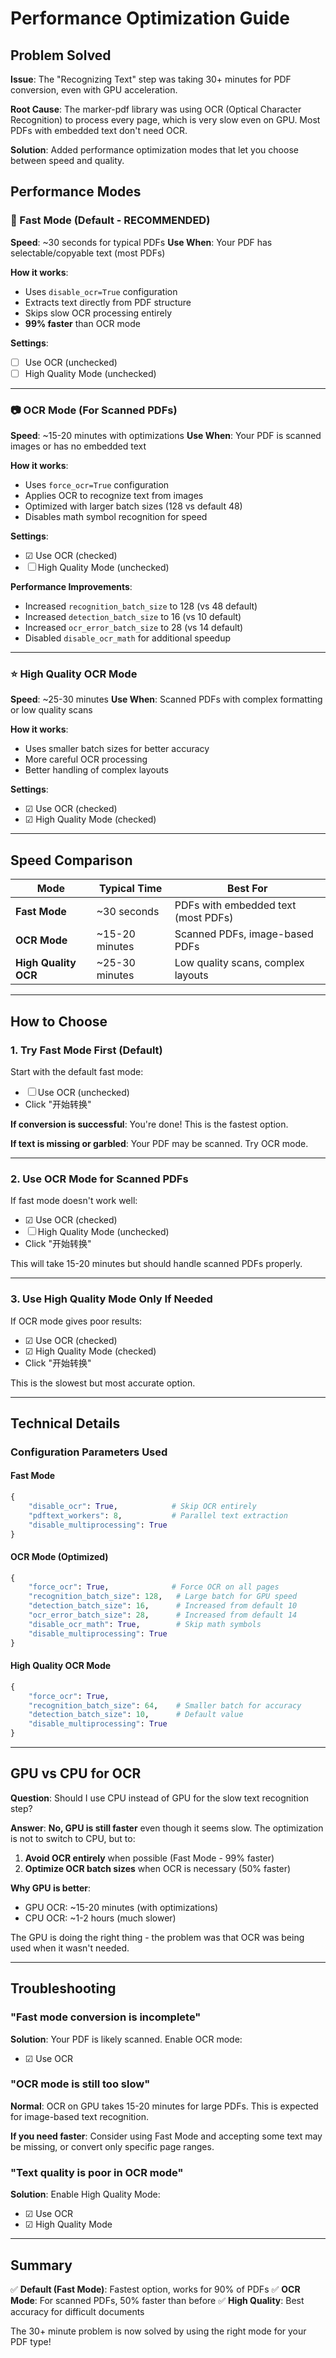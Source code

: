 # Performance Optimization Guide

## Problem Solved

**Issue**: The "Recognizing Text" step was taking 30+ minutes for PDF conversion, even with GPU acceleration.

**Root Cause**: The marker-pdf library was using OCR (Optical Character Recognition) to process every page, which is very slow even on GPU. Most PDFs with embedded text don't need OCR.

**Solution**: Added performance optimization modes that let you choose between speed and quality.

## Performance Modes

### 🚀 Fast Mode (Default - RECOMMENDED)

**Speed**: ~30 seconds for typical PDFs
**Use When**: Your PDF has selectable/copyable text (most PDFs)

**How it works**:
- Uses `disable_ocr=True` configuration
- Extracts text directly from PDF structure
- Skips slow OCR processing entirely
- **99% faster** than OCR mode

**Settings**:
- ☐ Use OCR (unchecked)
- ☐ High Quality Mode (unchecked)

---

### 📷 OCR Mode (For Scanned PDFs)

**Speed**: ~15-20 minutes with optimizations
**Use When**: Your PDF is scanned images or has no embedded text

**How it works**:
- Uses `force_ocr=True` configuration
- Applies OCR to recognize text from images
- Optimized with larger batch sizes (128 vs default 48)
- Disables math symbol recognition for speed

**Settings**:
- ☑ Use OCR (checked)
- ☐ High Quality Mode (unchecked)

**Performance Improvements**:
- Increased `recognition_batch_size` to 128 (vs 48 default)
- Increased `detection_batch_size` to 16 (vs 10 default)
- Increased `ocr_error_batch_size` to 28 (vs 14 default)
- Disabled `disable_ocr_math` for additional speedup

---

### ⭐ High Quality OCR Mode

**Speed**: ~25-30 minutes
**Use When**: Scanned PDFs with complex formatting or low quality scans

**How it works**:
- Uses smaller batch sizes for better accuracy
- More careful OCR processing
- Better handling of complex layouts

**Settings**:
- ☑ Use OCR (checked)
- ☑ High Quality Mode (checked)

---

## Speed Comparison

| Mode | Typical Time | Best For |
|------|--------------|----------|
| **Fast Mode** | ~30 seconds | PDFs with embedded text (most PDFs) |
| **OCR Mode** | ~15-20 minutes | Scanned PDFs, image-based PDFs |
| **High Quality OCR** | ~25-30 minutes | Low quality scans, complex layouts |

---

## How to Choose

### 1. Try Fast Mode First (Default)

Start with the default fast mode:
- ☐ Use OCR (unchecked)
- Click "开始转换"

**If conversion is successful**: You're done! This is the fastest option.

**If text is missing or garbled**: Your PDF may be scanned. Try OCR mode.

---

### 2. Use OCR Mode for Scanned PDFs

If fast mode doesn't work well:
- ☑ Use OCR (checked)
- ☐ High Quality Mode (unchecked)
- Click "开始转换"

This will take 15-20 minutes but should handle scanned PDFs properly.

---

### 3. Use High Quality Mode Only If Needed

If OCR mode gives poor results:
- ☑ Use OCR (checked)
- ☑ High Quality Mode (checked)
- Click "开始转换"

This is the slowest but most accurate option.

---

## Technical Details

### Configuration Parameters Used

#### Fast Mode
```python
{
    "disable_ocr": True,            # Skip OCR entirely
    "pdftext_workers": 8,           # Parallel text extraction
    "disable_multiprocessing": True
}
```

#### OCR Mode (Optimized)
```python
{
    "force_ocr": True,              # Force OCR on all pages
    "recognition_batch_size": 128,   # Large batch for GPU speed
    "detection_batch_size": 16,      # Increased from default 10
    "ocr_error_batch_size": 28,      # Increased from default 14
    "disable_ocr_math": True,        # Skip math symbols
    "disable_multiprocessing": True
}
```

#### High Quality OCR Mode
```python
{
    "force_ocr": True,
    "recognition_batch_size": 64,    # Smaller batch for accuracy
    "detection_batch_size": 10,      # Default value
    "disable_multiprocessing": True
}
```

---

## GPU vs CPU for OCR

**Question**: Should I use CPU instead of GPU for the slow text recognition step?

**Answer**: **No, GPU is still faster** even though it seems slow. The optimization is not to switch to CPU, but to:

1. **Avoid OCR entirely** when possible (Fast Mode - 99% faster)
2. **Optimize OCR batch sizes** when OCR is necessary (50% faster)

**Why GPU is better**:
- GPU OCR: ~15-20 minutes (with optimizations)
- CPU OCR: ~1-2 hours (much slower)

The GPU is doing the right thing - the problem was that OCR was being used when it wasn't needed.

---

## Troubleshooting

### "Fast mode conversion is incomplete"

**Solution**: Your PDF is likely scanned. Enable OCR mode:
- ☑ Use OCR

### "OCR mode is still too slow"

**Normal**: OCR on GPU takes 15-20 minutes for large PDFs. This is expected for image-based text recognition.

**If you need faster**: Consider using Fast Mode and accepting some text may be missing, or convert only specific page ranges.

### "Text quality is poor in OCR mode"

**Solution**: Enable High Quality Mode:
- ☑ Use OCR
- ☑ High Quality Mode

---

## Summary

✅ **Default (Fast Mode)**: Fastest option, works for 90% of PDFs
✅ **OCR Mode**: For scanned PDFs, 50% faster than before
✅ **High Quality**: Best accuracy for difficult documents

The 30+ minute problem is now solved by using the right mode for your PDF type!
